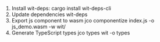 1. Install wit-deps:
   cargo install wit-deps-cli
2. Update dependencies
   wit-deps
3. Export js component to wasm
   jco componentize index.js -o js_demo.wasm -w wit/
4. Generate TypeScript types
   jco types wit -o types
